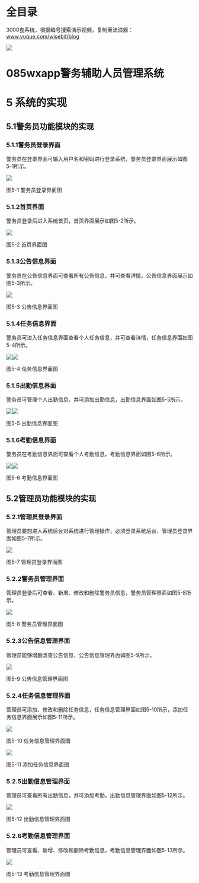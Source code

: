 # 全目录

3000套系统，根据编号搜索演示视频，复制至流浪器：www.yuque.com/wisebit/blog


![](https://bitwise.oss-cn-heyuan.aliyuncs.com/2024/11/06/qq_wechat.png)
# 085wxapp警务辅助人员管理系统
# 5 系统的实现
## 5.1警务员功能模块的实现
### 5.1.1警务员登录界面
警务员在登录界面可输入用户名和密码进行登录系统，警务员登录界面展示如图5-1所示。

![](/md/blog.014.png)

图5-1  警务员登录界面图
### 5.1.2首页界面
警务员登录后进入系统首页，首页界面展示如图5-2所示。

![](/md/blog.015.png)

图5-2  首页界面图
### 5.1.3公告信息界面
警务员在公告信息界面可查看所有公告信息，并可查看详情，公告信息界面展示如图5-3所示。

![](/md/blog.016.png)

图5-3 公告信息界面图
### 5.1.4任务信息界面
警务员可进入任务信息界面查看个人任务信息，并可查看详情，任务信息界面如图5-4所示。

![](/md/blog.017.png)![](/md/blog.018.png)

图5-4  任务信息界面图
### 5.1.5出勤信息界面
警务员可管理个人出勤信息，并可添加出勤信息，出勤信息界面如图5-5所示。

![](/md/blog.019.png)![](/md/blog.020.png)

图5-5  出勤信息界面图
### 5.1.6考勤信息界面
警务员在考勤信息界面可查看个人考勤信息，考勤信息界面如图5-6所示。

![](/md/blog.021.png)![](/md/blog.022.png)

图5-6  考勤信息界面图
## 5.2管理员功能模块的实现
### 5.2.1管理员登录界面
管理员要想进入系统后台对系统进行管理操作，必须登录系统后台，管理员登录界面如图5-7所示。

![](/md/blog.023.png)

图5-7  管理员登录界面图
### 5.2.2警务员管理界面
管理员登录后可查看、新增、修改和删除警务员信息，警务员管理界面如图5-8所示。

![](/md/blog.024.png)

图5-8  警务员管理界面图
### 5.2.3公告信息管理界面
管理员能够增删改查公告信息，公告信息管理界面如图5-9所示。

![](/md/blog.025.png)

图5-9  公告信息管理界面图
### 5.2.4任务信息管理界面
管理员可添加、修改和删除任务信息，任务信息管理界面如图5-10所示，添加任务信息界面展示如图5-11所示。

![](/md/blog.026.png)

图5-10  任务信息管理界面图

![](/md/blog.027.png)

图5-11  添加任务信息界面图
### 5.2.5出勤信息管理界面
管理员可查看所有出勤信息，并可添加考勤，出勤信息管理界面如图5-12所示。

![](/md/blog.028.png)

图5-12  出勤信息管理界面图
### 5.2.6考勤信息管理界面
管理员可查看、新增、修改和删除考勤信息，考勤信息管理界面如图5-13所示。

![](/md/blog.029.png)

图5-13  考勤信息管理界面图





